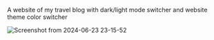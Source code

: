 A website of my travel blog with dark/light mode switcher and website theme color switcher


![Screenshot from 2024-06-23 23-15-52](https://github.com/MissMurigi/my-website/assets/172364860/07d39139-0aca-4bc4-b2b4-dd2231c0fc52)
